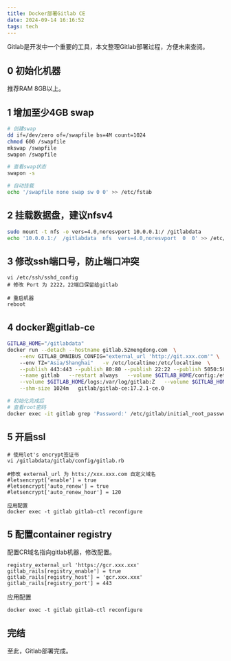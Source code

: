 ```yaml
---
title: Docker部署Gitlab CE
date: 2024-09-14 16:16:52
tags: tech
---
```


Gitlab是开发中一个重要的工具，本文整理Gitlab部署过程，方便未来查阅。

## 0 初始化机器
推荐RAM 8GB以上。

## 1 增加至少4GB swap
```sh
# 创建swap
dd if=/dev/zero of=/swapfile bs=4M count=1024
chmod 600 /swapfile
mkswap /swapfile
swapon /swapfile

# 查看swap状态
swapon -s 

# 自动挂载
echo '/swapfile none swap sw 0 0' >> /etc/fstab
```

## 2 挂载数据盘，建议nfsv4
```sh
sudo mount -t nfs -o vers=4.0,noresvport 10.0.0.1:/ /gitlabdata
echo '10.0.0.1:/  /gitlabdata  nfs  vers=4.0,noresvport  0  0' >> /etc/fstab
```

## 3 修改ssh端口号，防止端口冲突
```
vi /etc/ssh/sshd_config
# 修改 Port 为 2222，22端口保留给gitlab

# 重启机器
reboot 
```

## 4 docker跑gitlab-ce
```sh
GITLAB_HOME="/gitlabdata"
docker run --detach --hostname gitlab.52mengdong.com  \
    --env GITLAB_OMNIBUS_CONFIG="external_url 'http://git.xxx.com'" \       # 自定义域名，指向本机器
    --env TZ="Asia/Shanghai"   -v /etc/localtime:/etc/localtime  \
    --publish 443:443 --publish 80:80 --publish 22:22 --publish 5050:5050 \
    --name gitlab   --restart always   --volume $GITLAB_HOME/config:/etc/gitlab:Z   \
    --volume $GITLAB_HOME/logs:/var/log/gitlab:Z   --volume $GITLAB_HOME/data:/var/opt/gitlab:Z   \
    --shm-size 1024m   gitlab/gitlab-ce:17.2.1-ce.0

# 初始化完成后
# 查看root密码
docker exec -it gitlab grep 'Password:' /etc/gitlab/initial_root_password
```



## 5 开启ssl
```
# 使用let's encrypt签证书
vi /gitlabdata/gitlab/config/gitlab.rb

#修改 external_url 为 htts://xxx.xxx.com 自定义域名
#letsencrypt['enable'] = true
#letsencrypt['auto_renew'] = true
#letsencrypt['auto_renew_hour'] = 120

应用配置
docker exec -t gitlab gitlab-ctl reconfigure
```

## 5 配置container registry
配置CR域名指向gitlab机器，修改配置。
```
registry_external_url 'https://gcr.xxx.xxx'
gitlab_rails[registry_enable'] = true
gitlab_rails[registry_host'] = 'gcr.xxx.xxx'
gitlab_rails[registry_port'] = 443
```
应用配置
```
docker exec -t gitlab gitlab-ctl reconfigure
```

## 完结
至此，Gitlab部署完成。